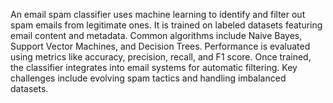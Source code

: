 An email spam classifier uses machine learning to identify and filter out spam emails from legitimate ones. It is trained on labeled datasets featuring email content and metadata. Common algorithms include Naive Bayes, Support Vector Machines, and Decision Trees. Performance is evaluated using metrics like accuracy, precision, recall, and F1 score. Once trained, the classifier integrates into email systems for automatic filtering. Key challenges include evolving spam tactics and handling imbalanced datasets.
